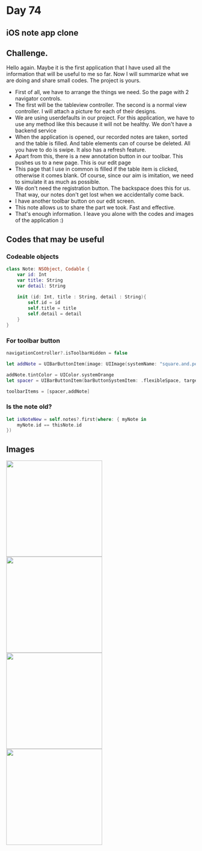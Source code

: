 # Day 74

## iOS note app clone

## Challenge.
Hello again. Maybe it is the first application that I have used all the information that will be useful to me so far. Now I will summarize what we are doing and share small codes. The project is yours.

+ First of all, we have to arrange the things we need. So the page with 2 navigator controls.
+ The first will be the tableview controller. The second is a normal view controller. I will attach a picture for each of their designs.
+ We are using userdefaults in our project. For this application, we have to use any method like this because it will not be healthy. We don't have a backend service
+ When the application is opened, our recorded notes are taken, sorted and the table is filled. And table elements can of course be deleted. All you have to do is swipe. It also has a refresh feature.
+ Apart from this, there is a new annotation button in our toolbar. This pushes us to a new page. This is our edit page
+ This page that I use in common is filled if the table item is clicked, otherwise it comes blank. Of course, since our aim is imitation, we need to simulate it as much as possible. 
+ We don't need the registration button. The backspace does this for us. That way, our notes don't get lost when we accidentally come back.
+ I have another toolbar button on our edit screen.
+ This note allows us to share the part we took. Fast and effective.
+ That's enough information. I leave you alone with the codes and images of the application :)

## Codes that may be useful

### Codeable objects
```swift
class Note: NSObject, Codable {
    var id: Int
    var title: String
    var detail: String
    
    init (id: Int, title : String, detail : String){
        self.id = id
        self.title = title
        self.detail = detail
    }
}
```

### For toolbar button
```swift
navigationController?.isToolbarHidden = false

let addNote = UIBarButtonItem(image: UIImage(systemName: "square.and.pencil"), style: .done, target: self, action: #selector(addNote))

addNote.tintColor = UIColor.systemOrange
let spacer = UIBarButtonItem(barButtonSystemItem: .flexibleSpace, target: nil, action: nil)

toolbarItems = [spacer,addNote]
```

### Is the note old?
```swift
let isNoteNew = self.notes?.first(where: { myNote in
    myNote.id == thisNote.id
})
```

## Images

<div>
  
  <img src="https://user-images.githubusercontent.com/74152011/158447037-31c24ef9-9a9f-4236-88e1-67ec3a763a67.png" width=255>
  <img src="https://user-images.githubusercontent.com/74152011/158447010-2c208deb-8d11-4d8f-8cee-20630612c457.png" width=255>
  <img src="https://user-images.githubusercontent.com/74152011/158447027-62981e24-7c0d-451c-9917-943e61aa16a3.png" width=255>
  <img src="https://user-images.githubusercontent.com/74152011/158447018-6e772bfd-f1bc-4fef-8628-b956a6c8b0fb.png" width=255>
  
</div>

